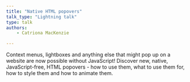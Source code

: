 ```yaml
---
title: "Native HTML popovers"
talk_type: "Lightning talk"
type: talk
authors:
    - Catriona MacKenzie

---
```

Context menus, lightboxes and anything else that might pop up on a website are now possible without JavaScript! Discover new, native, JavaScript-free, HTML popovers - how to use them, what to use them for, how to style them and how to animate them.
